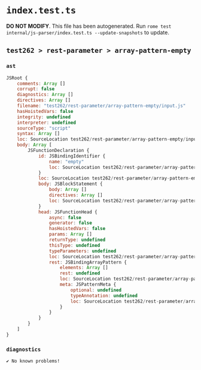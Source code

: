 # `index.test.ts`

**DO NOT MODIFY**. This file has been autogenerated. Run `rome test internal/js-parser/index.test.ts --update-snapshots` to update.

## `test262 > rest-parameter > array-pattern-empty`

### `ast`

```javascript
JSRoot {
	comments: Array []
	corrupt: false
	diagnostics: Array []
	directives: Array []
	filename: "test262/rest-parameter/array-pattern-empty/input.js"
	hasHoistedVars: false
	integrity: undefined
	interpreter: undefined
	sourceType: "script"
	syntax: Array []
	loc: SourceLocation test262/rest-parameter/array-pattern-empty/input.js 1:0-2:0
	body: Array [
		JSFunctionDeclaration {
			id: JSBindingIdentifier {
				name: "empty"
				loc: SourceLocation test262/rest-parameter/array-pattern-empty/input.js 1:9-1:14 (empty)
			}
			loc: SourceLocation test262/rest-parameter/array-pattern-empty/input.js 1:0-1:24
			body: JSBlockStatement {
				body: Array []
				directives: Array []
				loc: SourceLocation test262/rest-parameter/array-pattern-empty/input.js 1:22-1:24
			}
			head: JSFunctionHead {
				async: false
				generator: false
				hasHoistedVars: false
				params: Array []
				returnType: undefined
				thisType: undefined
				typeParameters: undefined
				loc: SourceLocation test262/rest-parameter/array-pattern-empty/input.js 1:14-1:21
				rest: JSBindingArrayPattern {
					elements: Array []
					rest: undefined
					loc: SourceLocation test262/rest-parameter/array-pattern-empty/input.js 1:18-1:20
					meta: JSPatternMeta {
						optional: undefined
						typeAnnotation: undefined
						loc: SourceLocation test262/rest-parameter/array-pattern-empty/input.js 1:18-1:20
					}
				}
			}
		}
	]
}
```

### `diagnostics`

```
✔ No known problems!

```
